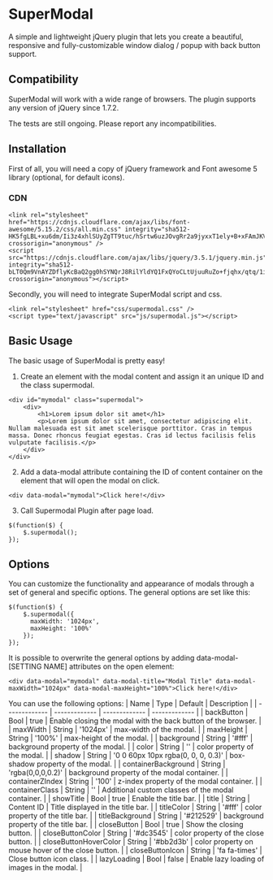 # SuperModal
A simple and lightweight jQuery plugin that lets you create a beautiful, responsive and fully-customizable window dialog / popup with back button support.

## Compatibility
SuperModal will work with a wide range of browsers. The plugin supports any version of jQuery since 1.7.2. 

The tests are still ongoing. Please report any incompatibilities.

## Installation
First of all, you will need a copy of jQuery framework and Font awesome 5 library (optional, for default icons).

### CDN
```
<link rel="stylesheet" href="https://cdnjs.cloudflare.com/ajax/libs/font-awesome/5.15.2/css/all.min.css" integrity="sha512-HK5fgLBL+xu6dm/Ii3z4xhlSUyZgTT9tuc/hSrtw6uzJOvgRr2a9jyxxT1ely+B+xFAmJKVSTbpM/CuL7qxO8w==" crossorigin="anonymous" />
<script src="https://cdnjs.cloudflare.com/ajax/libs/jquery/3.5.1/jquery.min.js" integrity="sha512-bLT0Qm9VnAYZDflyKcBaQ2gg0hSYNQrJ8RilYldYQ1FxQYoCLtUjuuRuZo+fjqhx/qtq/1itJ0C2ejDxltZVFg==" crossorigin="anonymous"></script>
```

Secondly, you will need to integrate SuperModal script and css.
```
<link rel="stylesheet" href="css/supermodal.css" />
<script type="text/javascript" src="js/supermodal.js"></script>
```

## Basic Usage
The basic usage of SuperModal is pretty easy!

1. Create an element with the modal content and assign it an unique ID and the class supermodal.
```
<div id="mymodal" class="supermodal">
    <div>
        <h1>Lorem ipsum dolor sit amet</h1>
        <p>Lorem ipsum dolor sit amet, consectetur adipiscing elit. Nullam malesuada est sit amet scelerisque porttitor. Cras in tempus massa. Donec rhoncus feugiat egestas. Cras id lectus facilisis felis vulputate facilisis.</p>
    </div>
</div>
```

2. Add a data-modal attribute containing the ID of content container on the element that will open the modal on click.
```
<div data-modal="mymodal">Click here!</div>
```

3. Call Supermodal Plugin after page load.
```
$(function($) {
    $.supermodal();
});
```
## Options
You can customize the functionality and appearance of modals through a set of general and specific options.
The general options are set like this:
```
$(function($) {
    $.supermodal({
      maxWidth: '1024px',
      maxHeight: '100%'
    });
});
```

It is possible to overwrite the general options by adding data-modal-[SETTING NAME] attributes on the open element:
```
<div data-modal="mymodal" data-modal-title="Modal Title" data-modal-maxWidth="1024px" data-modal-maxHeight="100%">Click here!</div>
```

You can use the following options:
| Name  | Type | Default | Description |
| ------------- | ------------- | ------------- | ------------- |
| backButton  | Bool  | true | Enable closing the modal with the back button of the browser. |
| maxWidth  | String  | '1024px'  | max-width of the modal. |
| maxHeight  | String  | '100%'  | max-height of the modal. |
| background  | String  | '#fff'  | background property of the modal. |
| color  | String  | ''  | color property of the modal. |
| shadow  | String  | '0 0 60px 10px rgba(0, 0, 0, 0.3)'  | box-shadow property of the modal. |
| containerBackground  | String  | 'rgba(0,0,0,0.2)' | background property of the modal container. |
| containerZIndex  | String  | '100' | z-index property of the modal container.  |
| containerClass | String | '' | Additional custom classes of the modal container. |
| showTitle  | Bool  | true | Enable the title bar. |
| title  | String  | Content ID | Title displayed in the title bar. |
| titleColor  | String  | '#fff' | color property of the title bar. |
| titleBackground  | String  | '#212529' | background property of the title bar. |
| closeButton  | Bool  | true | Show the closing button. |
| closeButtonColor  | String  | '#dc3545' | color property of the close button. |
| closeButtonHoverColor  | String  | '#bb2d3b' | color property on mouse hover of the close button. |
| closeButtonIcon  | String  | 'fa fa-times' | Close button icon class. |
| lazyLoading | Bool | false | Enable lazy loading of images in the modal. |
